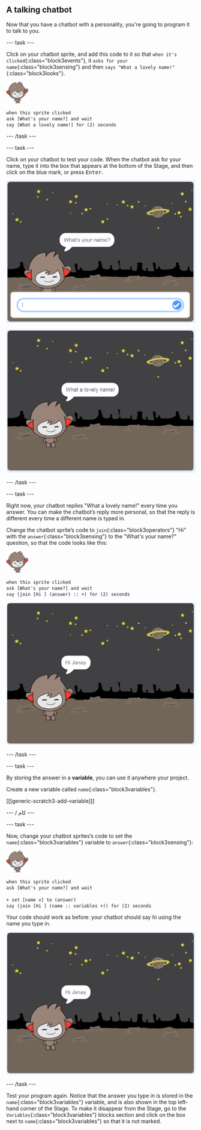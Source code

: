 ## A talking chatbot

Now that you have a chatbot with a personality, you're going to program it to talk to you.

\--- task \---

Click on your chatbot sprite, and add this code to it so that `when it's clicked`{:class="block3events"}, it `asks for your name`{:class="block3sensing"} and then `says "What a lovely name!"`{:class="block3looks"}.

![nano sprite](images/nano-sprite.png)

```blocks3
when this sprite clicked
ask [What's your name?] and wait
say [What a lovely name!] for (2) seconds
```

\--- /task \---

\--- task \---

Click on your chatbot to test your code. When the chatbot ask for your name, type it into the box that appears at the bottom of the Stage, and then click on the blue mark, or press <kbd>Enter</kbd>.

![Testing a ChatBot response](images/chatbot-ask-test1.png)

![Testing a ChatBot response](images/chatbot-ask-test2.png)

\--- /task \---

\--- task \---

Right now, your chatbot replies "What a lovely name!" every time you answer. You can make the chatbot’s reply more personal, so that the reply is different every time a different name is typed in.

Change the chatbot sprite’s code to `join`{:class="block3operators"} "Hi" with the `answer`{:class="block3sensing"} to the "What's your name?" question, so that the code looks like this:

![nano sprite](images/nano-sprite.png)

```blocks3
when this sprite clicked
ask [What's your name?] and wait
say (join [Hi ] (answer) :: +) for (2) seconds
```

![Testing a personalised reply](images/chatbot-answer-test.png)

\--- /task \---

\--- task \---

By storing the answer in a **variable**, you can use it anywhere your project.

Create a new variable called `name`{:class="block3variables"}.

[[[generic-scratch3-add-variable]]]

\--- / کام \---

\--- task \---

Now, change your chatbot sprites’s code to set the `name`{:class="block3variables"} variable to `answer`{:class="block3sensing"}:

![nano sprite](images/nano-sprite.png)

```blocks3
when this sprite clicked
ask [What's your name?] and wait

+ set [name v] to (answer)
say (join [Hi ] (name :: variables +)) for (2) seconds
```

Your code should work as before: your chatbot should say hi using the name you type in.

![Testing a personalised reply](images/chatbot-answer-test.png)

\--- /task \---

Test your program again. Notice that the answer you type in is stored in the `name`{:class="block3variables"} variable, and is also shown in the top left-hand corner of the Stage. To make it disappear from the Stage, go to the `Variables`{:class="block3variables"} blocks section and click on the box next to `name`{:class="block3variables"} so that it is not marked.